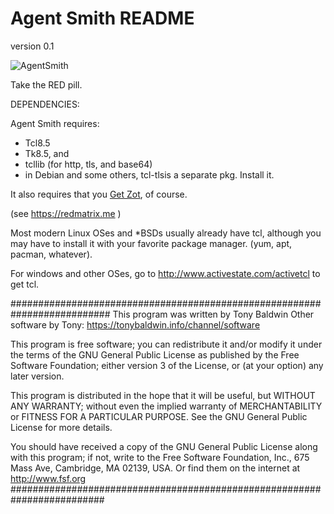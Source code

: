 # Agent Smith README
version 0.1
  
![AgentSmith](http://tonybaldwin.homelinux.net/images/agentsmith1.jpg)

Take the RED pill.

DEPENDENCIES:

Agent Smith requires:
* Tcl8.5
* Tk8.5, and
* tcllib (for http, tls, and base64)
* in Debian and some others, tcl-tlsis a separate pkg. Install it.

It also requires that you [Get Zot](http://getzot.com), of course.

(see https://redmatrix.me )

Most modern Linux OSes and *BSDs usually already have tcl, although you may have to install it with your favorite package manager.  (yum, apt, pacman, whatever).

For windows and other OSes, go to http://www.activestate.com/activetcl to get tcl.


##########################################################################
This program was written by Tony Baldwin
Other software by Tony: https://tonybaldwin.info/channel/software

This program is free software; you can redistribute it and/or modify
it under the terms of the GNU General Public License as published by
the Free Software Foundation; either version 3 of the License, or
(at your option) any later version.

This program is distributed in the hope that it will be useful,
but WITHOUT ANY WARRANTY; without even the implied warranty of
MERCHANTABILITY or FITNESS FOR A PARTICULAR PURPOSE.  See the
GNU General Public License for more details.

You should have received a copy of the GNU General Public License
along with this program; if not, write to the Free Software
Foundation, Inc., 675 Mass Ave, Cambridge, MA 02139, USA.
Or find them on the internet at http://www.fsf.org
#########################################################################
